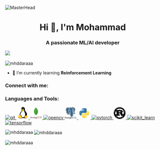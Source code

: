 ![MasterHead](https://www.surveycto.com/wp-content/uploads/2018/04/ai-and-dev.jpg)
<h1 align="center">Hi 👋, I'm Mohammad</h1>
<h3 align="center">A passionate ML/AI developer</h3>
<img align=“right” width="400" src="https://static.wixstatic.com/media/150de2_3c3331e019484bd7a792d20ba98070f2~mv2.gif" width="350">
  
<p align="left"> <img src="https://komarev.com/ghpvc/?username=mhddaraaa&label=Profile%20views&color=0e75b6&style=flat" alt="mhddaraaa" /> </p>

- 🌱 I’m currently learning **Reinforcement Learning**

<h3 align="left">Connect with me:</h3>

<p align="left">
</p>

<h3 align="left">Languages and Tools:</h3>
<p align="left"> <a href="https://git-scm.com/" target="_blank" rel="noreferrer"> <img src="https://www.vectorlogo.zone/logos/git-scm/git-scm-icon.svg" alt="git" width="40" height="40"/> </a> <a href="https://www.linux.org/" target="_blank" rel="noreferrer"> <img src="https://raw.githubusercontent.com/devicons/devicon/master/icons/linux/linux-original.svg" alt="linux" width="40" height="40"/> </a> <a href="https://www.mongodb.com/" target="_blank" rel="noreferrer"> <img src="https://raw.githubusercontent.com/devicons/devicon/master/icons/mongodb/mongodb-original-wordmark.svg" alt="mongodb" width="40" height="40"/> </a> <a href="https://opencv.org/" target="_blank" rel="noreferrer"> <img src="https://www.vectorlogo.zone/logos/opencv/opencv-icon.svg" alt="opencv" width="40" height="40"/> </a> <a href="https://www.postgresql.org" target="_blank" rel="noreferrer"> <img src="https://raw.githubusercontent.com/devicons/devicon/master/icons/postgresql/postgresql-original-wordmark.svg" alt="postgresql" width="40" height="40"/> </a> <a href="https://www.python.org" target="_blank" rel="noreferrer"> <img src="https://raw.githubusercontent.com/devicons/devicon/master/icons/python/python-original.svg" alt="python" width="40" height="40"/> </a> <a href="https://pytorch.org/" target="_blank" rel="noreferrer"> <img src="https://www.vectorlogo.zone/logos/pytorch/pytorch-icon.svg" alt="pytorch" width="40" height="40"/> </a> <a href="https://www.rust-lang.org" target="_blank" rel="noreferrer"> <img src="https://raw.githubusercontent.com/devicons/devicon/master/icons/rust/rust-plain.svg" alt="rust" width="40" height="40"/> </a> <a href="https://scikit-learn.org/" target="_blank" rel="noreferrer"> <img src="https://upload.wikimedia.org/wikipedia/commons/0/05/Scikit_learn_logo_small.svg" alt="scikit_learn" width="40" height="40"/> </a> <a href="https://www.tensorflow.org" target="_blank" rel="noreferrer"> <img src="https://www.vectorlogo.zone/logos/tensorflow/tensorflow-icon.svg" alt="tensorflow" width="40" height="40"/> </a> </p>

<p><img align="left" src="https://github-readme-stats.vercel.app/api/top-langs?username=mhddaraaa&show_icons=true&locale=en&layout=compact" alt="mhddaraaa" /></p>

<p>&nbsp;<img align="center" src="https://github-readme-stats.vercel.app/api?username=mhddaraaa&show_icons=true&locale=en" alt="mhddaraaa" /></p>

<p><img align="center" src="https://github-readme-streak-stats.herokuapp.com/?user=mhddaraaa&" alt="mhddaraaa" /></p>
